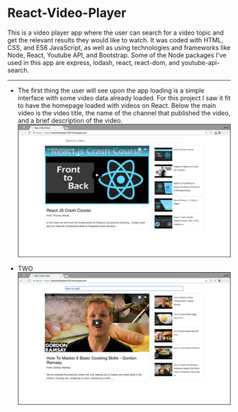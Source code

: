 # React-Video-Player
This is a video player app where the user can search for a video topic and get the relevant results they would like to watch. It was coded with HTML, CSS, and ES6 JavaScript, as well as using technologies and frameworks like Node, React, Youtube API, and Bootstrap. Some of the Node packages I've used in this app are express, lodash, react, react-dom, and youtube-api-search. 

---

- The first thing the user will see upon the app loading is a simple interface with some video data already loaded. For this project I saw it fit to have the homepage loaded with videos on React. Below the main video is the video title, the name of the channel that published the video, and a brief description of the video.
![HOME SCREEN](/read_me/1-home.png)

- TWO
![SEARCH ONE](/read_me/2-search-one.png)
